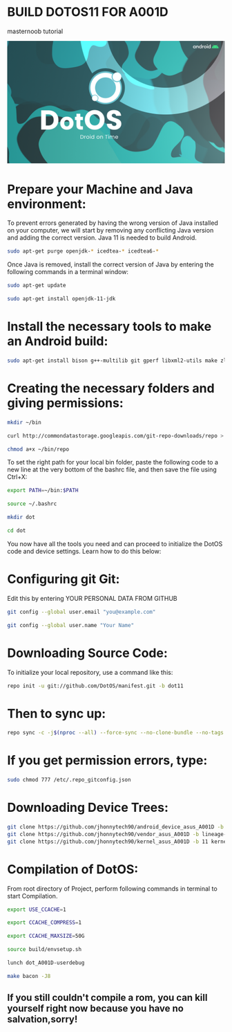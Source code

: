 # BUILD DOTOS11 FOR A001D
masternoob tutorial

<p align="center">
<img src="https://raw.githubusercontent.com/DotOS/resources_drawables/master/dot11/dot_main-banner.png" > 
</p>

Prepare your Machine and Java environment:
========================

To prevent errors generated by having the wrong version of Java installed on your computer, we will start by removing any conflicting Java version and adding the correct version. Java 11 is needed to build Android.

```bash
sudo apt-get purge openjdk-* icedtea-* icedtea6-*
```
Once Java is removed, install the correct version of Java by entering the following commands in a terminal window:
```bash
sudo apt-get update
```
```bash
sudo apt-get install openjdk-11-jdk
```

Install the necessary tools to make an Android build:
================

```bash
sudo apt-get install bison g++-multilib git gperf libxml2-utils make zlib1g-dev:i386 zip liblz4-tool libncurses5 libssl-dev bc flex curl python-is-python3
```

Creating the necessary folders and giving permissions:
================

```bash
mkdir ~/bin
```
```bash
curl http://commondatastorage.googleapis.com/git-repo-downloads/repo > ~/bin/repo
```
```bash
chmod a+x ~/bin/repo
```
To set the right path for your local bin folder, paste the following code to a new line at the very bottom of the bashrc file, and then save the file using Ctrl+X:
```bash
export PATH=~/bin:$PATH
```
```bash
source ~/.bashrc
```
```bash
mkdir dot
```
```bash
cd dot
```
You now have all the tools you need and can proceed to initialize the DotOS code and device settings. Learn how to do this below:

Configuring git Git:
================
Edit this by entering YOUR PERSONAL DATA FROM GITHUB

```bash
git config --global user.email "you@example.com"
```
```bash
git config --global user.name "Your Name"
```



Downloading Source Code:
========================

To initialize your local repository, use a command like this:

```bash
repo init -u git://github.com/DotOS/manifest.git -b dot11
```

Then to sync up:
================

```bash
repo sync -c -j$(nproc --all) --force-sync --no-clone-bundle --no-tags
```

If you get permission errors, type:
================

```bash
sudo chmod 777 /etc/.repo_gitconfig.json
```

Downloading Device Trees:
========================
```bash
git clone https://github.com/jhonnytech90/android_device_asus_A001D -b dotOS device/asus/A001D &&
git clone https://github.com/jhonnytech90/vendor_asus_A001D -b lineage-18.1 vendor/asus/A001D &&
git clone https://github.com/jhonnytech90/kernel_asus_A001D -b 11 kernel/asus/A001D
```


Compilation of DotOS:
====================

From root directory of Project, perform following commands in terminal to start Compilation.
```bash
export USE_CCACHE=1
```
```bash
export CCACHE_COMPRESS=1
```
```bash
export CCACHE_MAXSIZE=50G
```



```bash
source build/envsetup.sh
```

```bash
lunch dot_A001D-userdebug
```

```bash
make bacon -J8
```

If you still couldn't compile a rom, you can kill yourself right now because you have no salvation,sorry!
-----------------------------------------------------------------------------
